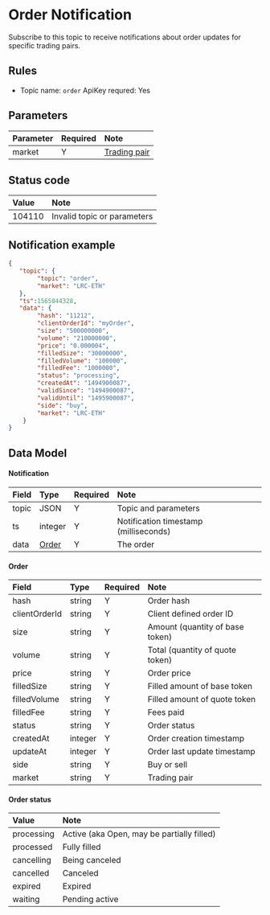 # Order Notification


Subscribe to this topic to receive notifications about order updates for specific trading pairs.

## Rules

- Topic name: `order`
ApiKey requred: Yes


## Parameters

|  Parameter |   Required |              Note                |
| :---- | :--- | :--------------------------------- |
| market | Y | [Trading pair](../dex_apis/getMarkets.md)|

## Status code

| Value |                Note                |
| :---- | :--------------------------------- |
| 104110 | Invalid topic or parameters|

## Notification example

```json
{
   "topic": {
        "topic": "order",
        "market": "LRC-ETH"
   },
   "ts":1565844328,
   "data": {
        "hash": "11212",
        "clientOrderId": "myOrder",
        "size": "500000000",
        "volume": "210000000",
        "price": "0.000004",
        "filledSize": "30000000",
        "filledVolume": "100000",
        "filledFee": "1000000",
        "status": "processing",
        "createdAt": "1494900087",
        "validSince": "1494900087",
        "validUntil": "1495900087",
        "side": "buy",
        "market": "LRC-ETH"
    }
}
```

## Data Model

#### Notification

| Field  |      Type       | Required |       Note       |     
| :--- | :------------- | :------ | :-------------- | 
| topic |       JSON        |    Y    | Topic and parameters |  
|  ts   |     integer     |    Y    |     Notification timestamp (milliseconds)     |  
| data  | [Order](#order) |    Y    |     The order     |    

#### <span id="order">Order</span>

|     Field      |  Type   | Required |            Note            |    
| :----------- | :----- | :------ | :------------------------ | 
|     hash      | string  |    Y    |          Order hash         |    
| clientOrderId | string  |    Y    |        Client defined order ID        |  
|     size      | string  |    Y    |    Amount (quantity of base token)      | 
|    volume     | string  |    Y    |    Total (quantity of quote token)     | 
|     price     | string  |    Y    |          Order price          |  
|  filledSize   | string  |    Y    | Filled amount of base token  |  
| filledVolume  | string  |    Y    | Filled amount of quote token |   
|   filledFee   | string  |    Y    |      Fees paid      | 
|    status     | string  |    Y    |          Order status         | 
|   createdAt   | integer |    Y    |        Order creation timestamp      | 
|   updateAt    | integer |    Y    |   Order last update timestamp   | 
|     side      | string  |    Y    |           Buy or sell           |    
|    market     | string  |    Y    |            Trading pair           |  

#### Order status

|    Value   |                    Note                    |
| :-------- | :---------------------------------------- |
| processing | Active (aka Open, may be partially filled) |
| processed  |                Fully filled                |
| cancelling |                   Being canceled                   |
| cancelled  |                 Canceled                  |
|  expired   |                  Expired                  |
|  waiting   |                Pending active                |

